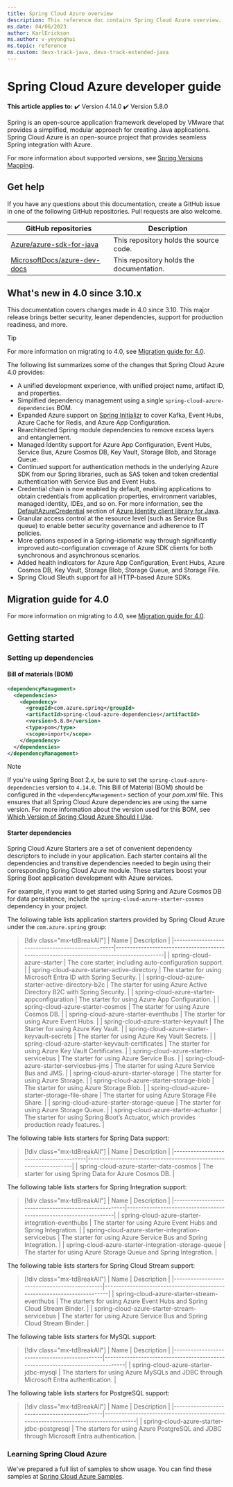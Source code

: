 ```yaml
---
title: Spring Cloud Azure overview
description: This reference doc contains Spring Cloud Azure overview.
ms.date: 04/06/2023
author: KarlErickson
ms.author: v-yeyonghui
ms.topic: reference
ms.custom: devx-track-java, devx-track-extended-java
---
```


# Spring Cloud Azure developer guide

**This article applies to:** ✔️ Version 4.14.0 ✔️ Version 5.8.0

Spring is an open-source application framework developed by VMware that provides a simplified, modular approach for creating Java applications. Spring Cloud Azure is an open-source project that provides seamless Spring integration with Azure.

For more information about supported versions, see [Spring Versions Mapping](https://github.com/Azure/azure-sdk-for-java/wiki/Spring-Versions-Mapping).

## Get help

If you have any questions about this documentation, create a GitHub issue in one of the following GitHub repositories. Pull requests are also welcome.

| GitHub repositories                                                                          | Description                              |
|----------------------------------------------------------------------------------------------|------------------------------------------|
| [Azure/azure-sdk-for-java](https://github.com/Azure/azure-sdk-for-java/tree/main/sdk/spring) | This repository holds the source code.   |
| [MicrosoftDocs/azure-dev-docs](https://github.com/MicrosoftDocs/azure-dev-docs)              | This repository holds the documentation. |

## What's new in 4.0 since 3.10.x

This documentation covers changes made in 4.0 since 3.10. This major release brings better security, leaner dependencies, support for production readiness, and more.

> [!TIP]
> For more information on migrating to 4.0, see [Migration guide for 4.0](migration-guide-for-4.0.md).

The following list summarizes some of the changes that Spring Cloud Azure 4.0 provides:

* A unified development experience, with unified project name, artifact ID, and properties.
* Simplified dependency management using a single `spring-cloud-azure-dependencies` BOM.
* Expanded Azure support on [Spring Initializr](https://start.spring.io) to cover Kafka, Event Hubs, Azure Cache for Redis, and Azure App Configuration.
* Rearchitected Spring module dependencies to remove excess layers and entanglement.
* Managed Identity support for Azure App Configuration, Event Hubs, Service Bus, Azure Cosmos DB, Key Vault, Storage Blob, and Storage Queue.
* Continued support for authentication methods in the underlying Azure SDK from our Spring libraries, such as SAS token and token credential authentication with Service Bus and Event Hubs.
* Credential chain is now enabled by default, enabling applications to obtain credentials from application properties, environment variables, managed identity, IDEs, and so on. For more information, see the [DefaultAzureCredential](/java/api/overview/azure/identity-readme#defaultazurecredential) section of [Azure Identity client library for Java](/java/api/overview/azure/identity-readme).
* Granular access control at the resource level (such as Service Bus queue) to enable better security governance and adherence to IT policies.
* More options exposed in a Spring-idiomatic way through significantly improved auto-configuration coverage of Azure SDK clients for both synchronous and asynchronous scenarios.
* Added health indicators for Azure App Configuration, Event Hubs, Azure Cosmos DB, Key Vault, Storage Blob, Storage Queue, and Storage File.
* Spring Cloud Sleuth support for all HTTP-based Azure SDKs.

## Migration guide for 4.0

For more information on migrating to 4.0, see [Migration guide for 4.0](migration-guide-for-4.0.md).

## Getting started

### Setting up dependencies

#### Bill of materials (BOM)

```xml
<dependencyManagement>
  <dependencies>
    <dependency>
      <groupId>com.azure.spring</groupId>
      <artifactId>spring-cloud-azure-dependencies</artifactId>
      <version>5.8.0</version>
      <type>pom</type>
      <scope>import</scope>
    </dependency>
  </dependencies>
</dependencyManagement>
```

> [!NOTE]
> If you're using Spring Boot 2.x, be sure to set the `spring-cloud-azure-dependencies` version to `4.14.0`.
> This Bill of Material (BOM) should be configured in the `<dependencyManagement>` section of your *pom.xml* file. This ensures that all Spring Cloud Azure dependencies are using the same version.
> For more information about the version used for this BOM, see [Which Version of Spring Cloud Azure Should I Use](https://github.com/Azure/azure-sdk-for-java/wiki/Spring-Versions-Mapping#which-version-of-spring-cloud-azure-should-i-use).

#### Starter dependencies

Spring Cloud Azure Starters are a set of convenient dependency descriptors to include in your application. Each starter contains all the dependencies and transitive dependencies needed to begin using their corresponding Spring Cloud Azure module. These starters boost your Spring Boot application development with Azure services.

For example, if you want to get started using Spring and Azure Cosmos DB for data persistence, include the `spring-cloud-azure-starter-cosmos` dependency in your project.

The following table lists application starters provided by Spring Cloud Azure under the `com.azure.spring` group:

> [!div class="mx-tdBreakAll"]
> | Name                                             | Description                                                                             |
> |--------------------------------------------------|-----------------------------------------------------------------------------------------|
> | spring-cloud-azure-starter                       | The core starter, including auto-configuration support.                                 |
> | spring-cloud-azure-starter-active-directory      | The starter for using Microsoft Entra ID with Spring Security.                      |
> | spring-cloud-azure-starter-active-directory-b2c  | The starter for using Azure Active Directory B2C with Spring Security.                  |
> | spring-cloud-azure-starter-appconfiguration      | The starter for using Azure App Configuration.                                          |
> | spring-cloud-azure-starter-cosmos                | The starter for using Azure Cosmos DB.                                                  |
> | spring-cloud-azure-starter-eventhubs             | The starter for using Azure Event Hubs.                                                 |
> | spring-cloud-azure-starter-keyvault              | The Starter for using Azure Key Vault.                                                  |
> | spring-cloud-azure-starter-keyvault-secrets      | The starter for using Azure Key Vault Secrets.                                          |
> | spring-cloud-azure-starter-keyvault-certificates | The starter for using Azure Key Vault Certificates.                                     |
> | spring-cloud-azure-starter-servicebus            | The starter for using Azure Service Bus.                                                |
> | spring-cloud-azure-starter-servicebus-jms        | The starter for using Azure Service Bus and JMS.                                        |
> | spring-cloud-azure-starter-storage               | The starter for using Azure Storage.                                                    |
> | spring-cloud-azure-starter-storage-blob          | The starter for using Azure Storage Blob.                                               |
> | spring-cloud-azure-starter-storage-file-share    | The starter for using Azure Storage File Share.                                         |
> | spring-cloud-azure-starter-storage-queue         | The starter for using Azure Storage Queue.                                              |
> | spring-cloud-azure-starter-actuator              | The starter for using Spring Boot’s Actuator, which provides production ready features. |

The following table lists starters for Spring Data support:

> [!div class="mx-tdBreakAll"]
> | Name                                   | Description                                                      |
> |----------------------------------------|------------------------------------------------------------------|
> | spring-cloud-azure-starter-data-cosmos | The starter for using Spring Data for Azure Cosmos DB. |

The following table lists starters for Spring Integration support:

> [!div class="mx-tdBreakAll"]
> | Name                                                 | Description                                                       |
> |------------------------------------------------------|-------------------------------------------------------------------|
> | spring-cloud-azure-starter-integration-eventhubs     | The starter for using Azure Event Hubs and Spring Integration.    |
> | spring-cloud-azure-starter-integration-servicebus    | The starter for using Azure Service Bus and Spring Integration.   |
> | spring-cloud-azure-starter-integration-storage-queue | The starter for using Azure Storage Queue and Spring Integration. |

The following table lists starters for Spring Cloud Stream support:

> [!div class="mx-tdBreakAll"]
> | Name                                         | Description                                                             |
> |----------------------------------------------|-------------------------------------------------------------------------|
> | spring-cloud-azure-starter-stream-eventhubs  | The starters for using Azure Event Hubs and Spring Cloud Stream Binder. |
> | spring-cloud-azure-starter-stream-servicebus | The starter for using Azure Service Bus and Spring Cloud Stream Binder. |

The following table lists starters for MySQL support:

> [!div class="mx-tdBreakAll"]
> | Name                                         | Description                                                                   |
> |----------------------------------------------|-------------------------------------------------------------------------------|
> | spring-cloud-azure-starter-jdbc-mysql        | The starters for using Azure MySQLs and JDBC through Microsoft Entra authentication. |

The following table lists starters for PostgreSQL support:

> [!div class="mx-tdBreakAll"]
> | Name                                         | Description                                                                       |
> |----------------------------------------------|-----------------------------------------------------------------------------------|
> | spring-cloud-azure-starter-jdbc-postgresql   | The starters for using Azure PostgreSQL and JDBC through Microsoft Entra authentication. |

### Learning Spring Cloud Azure

We've prepared a full list of samples to show usage. You can find these samples at [Spring Cloud Azure Samples](https://github.com/Azure-Samples/azure-spring-boot-samples/tree/main).

